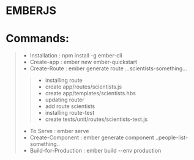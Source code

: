 # EMBERJS
# Commands:
> * Installation : npm install -g ember-cli
> * Create-app  : ember new ember-quickstart
> * Create-Route : ember generate route ...scientists-something...
>> * installing route
>> * 	create app/routes/scientists.js
>> * 	create app/templates/scientists.hbs
>> * updating router
>> * 	add route scientists
>> *  	installing route-test
>> * create tests/unit/routes/scientists-test.js
> * To Serve : ember serve
> * Create-Component : ember generate component ..people-list-something..
> * Build-for-Production : ember build --env production